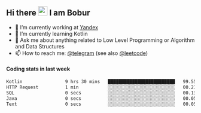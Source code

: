 ## Hi there <img src="https://media.giphy.com/media/hvRJCLFzcasrR4ia7z/giphy.gif" width="25px" height="25px"> I am Bobur

- 💼 I’m currently working at [Yandex](https://yandex.ru/)
- 🌱 I’m currently learning Kotlin
- 💬 Ask me about anything related to Low Level Programming or Algorithm and Data Structures
- 📫 How to reach me: [@telegram](https://t.me/octoant) (see also [@leetcode](https://leetcode.com/octoant/))    

#### Coding stats in last week

<!--START_SECTION:waka-->

```txt
Kotlin                9 hrs 30 mins   █████████████████████████   99.55 %
HTTP Request          1 min           ░░░░░░░░░░░░░░░░░░░░░░░░░   00.21 %
SQL                   0 secs          ░░░░░░░░░░░░░░░░░░░░░░░░░   00.13 %
Java                  0 secs          ░░░░░░░░░░░░░░░░░░░░░░░░░   00.05 %
Text                  0 secs          ░░░░░░░░░░░░░░░░░░░░░░░░░   00.05 %
```

<!--END_SECTION:waka-->

